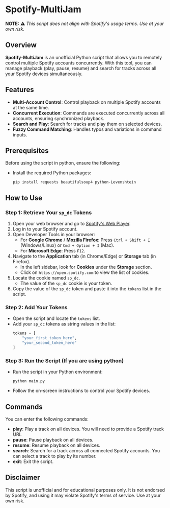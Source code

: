 # Spotify-MultiJam

**NOTE:** ⚠️ *This script does not align with Spotify's usage terms. Use at your own risk.*

## Overview

**Spotify-MultiJam** is an unofficial Python script that allows you to remotely control multiple Spotify accounts concurrently. With this tool, you can manage playback (play, pause, resume) and search for tracks across all your Spotify devices simultaneously.

## Features

- **Multi-Account Control**: Control playback on multiple Spotify accounts at the same time.
- **Concurrent Execution**: Commands are executed concurrently across all accounts, ensuring synchronized playback.
- **Search and Play**: Search for tracks and play them on selected devices.
- **Fuzzy Command Matching**: Handles typos and variations in command inputs.

## Prerequisites

Before using the script in python, ensure the following:
- Install the required Python packages:
  ```
  pip install requests beautifulsoup4 python-Levenshtein
  ```

## How to Use

### Step 1: Retrieve Your `sp_dc` Tokens

1. Open your web browser and go to [Spotify's Web Player](https://open.spotify.com).
2. Log in to your Spotify account.
3. Open Developer Tools in your browser:
   - For **Google Chrome** / **Mozilla Firefox**: Press `Ctrl + Shift + I` (Windows/Linux) or `Cmd + Option + I` (Mac).
   - For **Microsoft Edge**: Press `F12`.
4. Navigate to the **Application** tab (in Chrome/Edge) or **Storage** tab (in Firefox).
   - In the left sidebar, look for **Cookies** under the **Storage** section.
   - Click on `https://open.spotify.com` to view the list of cookies.
5. Locate the cookie named `sp_dc`.
   - The value of the `sp_dc` cookie is your token.
6. Copy the value of the `sp_dc` token and paste it into the `tokens` list in the script.

### Step 2: Add Your Tokens

- Open the script and locate the `tokens` list.
- Add your `sp_dc` tokens as string values in the list:
  ```python
  tokens = [
      "your_first_token_here",
      "your_second_token_here"
  ]
  ```

### Step 3: Run the Script (If you are using python)

- Run the script in your Python environment:
  ```
  python main.py
  ```

- Follow the on-screen instructions to control your Spotify devices.

## Commands

You can enter the following commands:

- **play**: Play a track on all devices. You will need to provide a Spotify track URI.
- **pause**: Pause playback on all devices.
- **resume**: Resume playback on all devices.
- **search**: Search for a track across all connected Spotify accounts. You can select a track to play by its number.
- **exit**: Exit the script.

## Disclaimer

This script is unofficial and for educational purposes only. It is not endorsed by Spotify, and using it may violate Spotify's terms of service. Use at your own risk.
